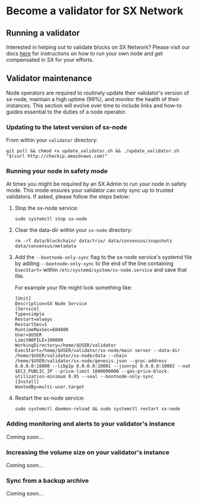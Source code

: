 
# Become a validator for SX Network

## Running a validator

Interested in helping out to validate blocks on SX Network? Please visit our docs [here](https://docs.sx.technology/developers/become-a-validator) for instructions on how to run your own node and get compensated in SX for your efforts.

## Validator maintenance

Node operators are required to routinely update their validator's version of sx-node, maintain a high uptime (99%), and monitor the health of their instances. This section will evolve over time to include links and how-to guides essential to the duties of a node operator.

### Updating to the latest version of sx-node

From within your `validator` directory: 
```
git pull && chmod +x update_validator.sh && ./update_validator.sh "$(curl http://checkip.amazonaws.com)"
```
### Running your node in safety mode

At times you might be required by an SX Admin to run your node in safety mode. This mode ensures your validator can only sync up to trusted validators. If asked, please follow the steps below:

1. Stop the sx-node service:

    ```
    sudo systemctl stop sx-node
    ```

2. Clear the data-dir within your `sx-node` directory:

    ```
    rm -rf data/blockchain/ data/trie/ data/consensus/snapshots data/consensus/metadata
    ```

3. Add the `--bootnode-only-sync` flag to the sx-node service's systemd file by adding `--bootnode-only-sync` to the end of the line containing `ExecStart=` within `/etc/systemd/system/sx-node.service` and save that file.

    For example your file might look something like:

    ```
    [Unit]
    Description=SX Node Service
    [Service]
    Type=simple
    Restart=always
    RestartSec=1
    RuntimeMaxSec=604800
    User=$USER
    LimitNOFILE=100000
    WorkingDirectory=/home/$USER/validator
    ExecStart=/home/$USER/validator/sx-node/main server --data-dir /home/$USER/validator/sx-node/data --chain /home/$USER/validator/sx-node/genesis.json --grpc-address 0.0.0.0:10000 --libp2p 0.0.0.0:10001 --jsonrpc 0.0.0.0:10002 --nat $EC2_PUBLIC_IP --price-limit 1000000000 --gas-price-block-utilization-minimum 0.95 --seal --bootnode-only-sync
    [Install]
    WantedBy=multi-user.target
    ```

4. Restart the sx-node service:

    ```
    sudo systemctl daemon-reload && sudo systemctl restart sx-node
    ```

### Adding monitoring and alerts to your validator's instance

Coming soon...

### Increasing the volume size on your validator's instance

Coming soon...

### Sync from a backup archive

Coming soon...
